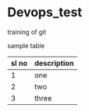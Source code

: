 # Devops_test
training of git 


sample table 

sl no | description 
------|------------
1 | one
2| two
3| three

